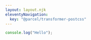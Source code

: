 ```yaml
---
layout: layout.njk
eleventyNavigation:
  key: "@parcel/transformer-postcss"
---
```


```js
console.log("Hello");
```
